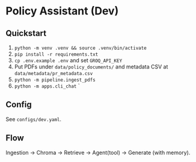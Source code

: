# Policy Assistant (Dev)

## Quickstart
1. `python -m venv .venv && source .venv/bin/activate`
2. `pip install -r requirements.txt`
3. `cp .env.example .env` and set `GROQ_API_KEY`
4. Put PDFs under `data/policy_documents/` and metadata CSV at `data/metadata/pr_metadata.csv`
5. `python -m pipeline.ingest_pdfs`
6. `python -m apps.cli_chat`
`
## Config
See `configs/dev.yaml`.

## Flow
Ingestion → Chroma → Retrieve → Agent(tool) → Generate (with memory).
